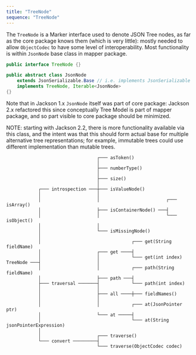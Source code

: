 ```yaml
---
title: "TreeNode"
sequence: "TreeNode"
---
```


The `TreeNode` is a Marker interface used to denote JSON Tree nodes,
as far as the core package knows them (which is very little):
mostly needed to allow `ObjectCodec` to have some level of interoperability.
Most functionality is within `JsonNode` base class in mapper package.

```java
public interface TreeNode {}
```

```java
public abstract class JsonNode
    extends JsonSerializable.Base // i.e. implements JsonSerializable
    implements TreeNode, Iterable<JsonNode>
{}
```

Note that in Jackson 1.x `JsonNode` itself was part of core package:
Jackson 2.x refactored this since conceptually Tree Model is part of mapper package,
and so part visible to core package should be minimized.

NOTE: starting with Jackson 2.2,
there is more functionality available via this class,
and the intent was that this should form actual base for multiple alternative tree representations;
for example, immutable trees could use different implementation than mutable trees.


```text
                                  ┌─── asToken()
                                  │
                                  ├─── numberType()
                                  │
                                  ├─── size()
                                  │
            ┌─── introspection ───┼─── isValueNode()
            │                     │
            │                     │                         ┌─── isArray()
            │                     ├─── isContainerNode() ───┤
            │                     │                         └─── isObject()
            │                     │
            │                     └─── isMissingNode()
            │
            │                                  ┌─── get(String fieldName)
            │                     ┌─── get ────┤
            │                     │            └─── get(int index)
TreeNode ───┤                     │
            │                     │            ┌─── path(String fieldName)
            │                     ├─── path ───┤
            ├─── traversal ───────┤            └─── path(int index)
            │                     │
            │                     ├─── all ────┼─── fieldNames()
            │                     │
            │                     │            ┌─── at(JsonPointer ptr)
            │                     └─── at ─────┤
            │                                  └─── at(String jsonPointerExpression)
            │
            │                     ┌─── traverse()
            └─── convert ─────────┤
                                  └─── traverse(ObjectCodec codec)
```
